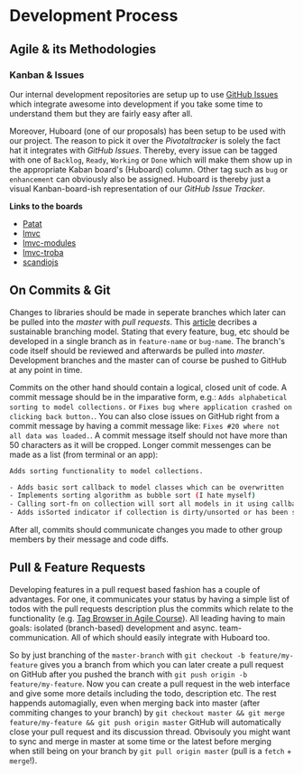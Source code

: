 # Development Process

## Agile & its Methodologies

### Kanban & Issues

Our internal development repositories are setup up to use [GitHub Issues](https://github.com/blog/831-issues-2-0-the-next-generation) which integrate awesome into development if you take some time to understand them but they are fairly easy after all.

Moreover, Huboard (one of our proposals) has been setup to be used with our project. The reason to pick it over the *Pivotaltracker* is solely the fact hat it integrates with *GitHub Issues*. Thereby, every issue can be tagged with one of `Backlog`, `Ready`, `Working` or `Done` which will make them show up in the appropriate Kaban board's (Huboard) column. Other tag such as `bug` or `enhancement` can obviously also be assigned. Huboard is thereby just a visual Kanban-board-ish representation of our *GitHub Issue Tracker*.

**Links to the boards**

- [Patat](http://huboard.com/SEP007/lmvc-patat)
- [lmvc](http://huboard.com/SEP007/lmvc-lmvc)
- [lmvc-modules](http://huboard.com/SEP007/lmvc-modules)
- [lmvc-troba](http://huboard.com/SEP007/lmvc-troba)
- [scandiojs](http://huboard.com/SEP007/scandiojs)

## On Commits & Git

Changes to libraries should be made in seperate branches which later can be pulled into the *master* with *pull requests*. This [article](http://nvie.com/git-model/) decribes a sustainable branching model. Stating that every feature, bug, etc should be developed in a single branch as in `feature-name` or `bug-name`. The branch's code itself should be reviewed and afterwards be pulled into *master*.
Development branches and the master can of course be pushed to GitHub at any point in time.

Commits on the other hand should contain a logical, closed unit of code. A commit message should be in the imparative form, e.g.: `Adds alphabetical sorting to model collections.` or `Fixes bug where application crashed on clicking back button.`.
You can also close issues on GitHub right from a commit message by having a commit message like: `Fixes #20 where not all data was loaded.`. A commit message itself should not have more than 50 characters as it will be cropped. Longer commit messenges can be made as a list (from terminal or an app):

```bash
Adds sorting functionality to model collections.

- Adds basic sort callback to model classes which can be overwritten
- Implements sorting algorithm as bubble sort (I hate myself)
- Calling sort-fn on collection will sort all models in it using callback
- Adds isSorted indicator if collection is dirty/unsorted or has been sorted
```

After all, commits should communicate changes you made to other group members by their message and code diffs.

## Pull & Feature Requests

Developing features in a pull request based fashion has a couple of advantages. For one, it communicates your status by having a simple list of todos with the pull requests description plus the commits which relate to the functionality (e.g. [Tag Browser in Agile Course](https://github.com/opfo/app/pull/39)). All leading having to main goals: isolated (branch-based) development and async. team-communication. All of which should easily integrate with Huboard too.

So by just branching of the `master-branch` with `git checkout -b feature/my-feature` gives you a branch from which you can later create a pull request on GitHub after you pushed the branch with `git push origin -b feature/my-feature`. Now you can create a pull request in the web interface and give some more details including the todo, description etc. The rest happends automagially, even when merging back into master (after commiting changes to your branch) by `git checkout master && git merge feature/my-feature && git push origin master` GitHub will automatically close your pull request and its discussion thread. Obvisouly you might want to sync and merge in master at some time or the latest before merging when still being on your branch by `git pull origin master` (pull is a `fetch` + `merge`!).